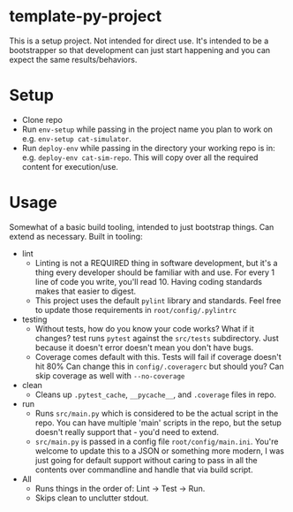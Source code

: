 # template-py-project
This is a setup project. Not intended for direct use. It's intended to be a bootstrapper so that development can just start happening and you can expect the same results/behaviors. 

# Setup
* Clone repo 
* Run `env-setup` while passing in the project name you plan to work on e.g. `env-setup cat-simulator`. 
* Run `deploy-env` while passing in the directory your working repo is in: e.g. `deploy-env cat-sim-repo`. This will copy over all the required content for execution/use. 

# Usage
Somewhat of a basic build tooling, intended to just bootstrap things. Can extend as necessary. Built in tooling: 
- lint 
    - Linting is not a REQUIRED thing in software development, but it's a thing every developer should be familiar with and use. For every 1 line of code you write, you'll read 10. Having coding standards makes that easier to digest. 
    - This project uses the default `pylint` library and standards. Feel free to update those requirements in `root/config/.pylintrc`
- testing
    - Without tests, how do you know your code works? What if it changes? test runs `pytest` against the `src/tests` subdirectory. Just because it doesn't error doesn't mean you don't have bugs. 
    - Coverage comes default with this. Tests will fail if coverage doesn't hit 80% Can change this in `config/.coveragerc` but should you? Can skip coverage as well with `--no-coverage`
- clean 
    - Cleans up `.pytest_cache`, `__pycache__`, and `.coverage` files in repo. 
- run
    - Runs `src/main.py` which is considered to be the actual script in the repo. You can have multiple 'main' scripts in the repo, but the setup doesn't really support that - you'd need to extend. 
    - `src/main.py` is passed in a config file `root/config/main.ini`. You're welcome to update this to a JSON or something more modern, I was just going for default support without caring to pass in all the contents over commandline and handle that via build script. 
- All
    - Runs things in the order of: Lint -> Test -> Run. 
    - Skips clean to unclutter stdout. 
